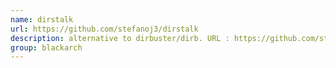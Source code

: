 ```yaml
---
name: dirstalk
url: https://github.com/stefanoj3/dirstalk
description: alternative to dirbuster/dirb. URL : https://github.com/stefanoj3/dirstalk Groups : blackarch blackarch-scanner blackarch-webapp
group: blackarch
---
```

